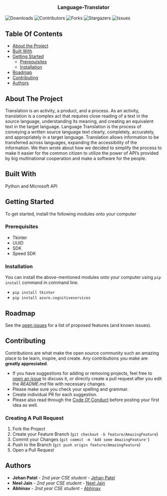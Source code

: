 <br/>
<p align="center">
  <h3 align="center">Language-Translator</h3>

</p>

![Downloads](https://img.shields.io/github/downloads/Abhinav4291/Language-Translator/total) ![Contributors](https://img.shields.io/github/contributors/Abhinav4291/Language-Translator?color=dark-green) ![Forks](https://img.shields.io/github/forks/Abhinav4291/Language-Translator?style=social) ![Stargazers](https://img.shields.io/github/stars/Abhinav4291/Language-Translator?style=social) ![Issues](https://img.shields.io/github/issues/Abhinav4291/Language-Translator) 

## Table Of Contents

* [About the Project](#about-the-project)
* [Built With](#built-with)
* [Getting Started](#getting-started)
  * [Prerequisites](#prerequisites)
  * [Installation](#installation)
* [Roadmap](#roadmap)
* [Contributing](#contributing)
* [Authors](#authors)

## About The Project

Translation is an activity, a product, and a process. As an activity, translation is a complex act that requires close reading of a text in the source language, understanding its meaning, and creating an equivalent text in the target language. Language Translation is the process of conveying a written source language text clearly, completely, accurately, and appropriately in a target language. Translation allows information to be transferred across languages, expanding the accessibility of the information. We then wrote about how we decided to simplify the process to make it easier for the common citizen to utilize the power of API’s provided by big multinational cooperation and make a software for the people.

## Built With

Python and Microsoft API

## Getting Started

To get started, install the following modules onto your computer

### Prerequisites

- Tkinter
- UUID
- SDK
- Speed SDK

### Installation

You can install the above-mentioned modules onto your computer using `pip install` command in command line.

- `pip install tkinter`
- `pip install azure.cognitiveservices`

## Roadmap

See the [open issues](https://github.com/Abhinav4291/Language-Translator/issues) for a list of proposed features (and known issues).

## Contributing

Contributions are what make the open source community such an amazing place to be learn, inspire, and create. Any contributions you make are **greatly appreciated**.
* If you have suggestions for adding or removing projects, feel free to [open an issue](https://github.com/Abhinav4291/Language-Translator/issues/new) to discuss it, or directly create a pull request after you edit the *README.md* file with necessary changes.
* Please make sure you check your spelling and grammar.
* Create individual PR for each suggestion.
* Please also read through the [Code Of Conduct](https://github.com/Abhinav4291/Language-Translator/blob/main/CODE_OF_CONDUCT.md) before posting your first idea as well.

### Creating A Pull Request

1. Fork the Project
2. Create your Feature Branch (`git checkout -b feature/AmazingFeature`)
3. Commit your Changes (`git commit -m 'Add some AmazingFeature'`)
4. Push to the Branch (`git push origin feature/AmazingFeature`)
5. Open a Pull Request

## Authors

* **Jehan Patel** - *2nd year CSE student* - [Jehan Patel](https://github.com/JehanPatel)
* **Neel Jain** - *2nd year CSE student* - [Neel Jain](https://github.com/Neel-2002) 
* **Abhinav** - *2nd year CSE student* - [Abhinav](https://github.com/Abhinav4291) 


